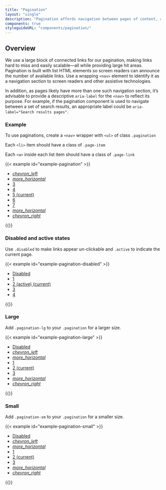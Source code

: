```yaml
---
title: "Pagination"
layout: "single"
description: "Pagination affords navigation between pages of content, and it highlights which page is currently in view."
components: true
styleguideURL: "components/pagination/"
---
```


## Overview

We use a large block of connected links for our pagination, making links hard
to miss and easily scalable—all while providing large hit areas. Pagination is
built with list HTML elements so screen readers can announce the number of
available links. Use a wrapping `<nav>` element to identify
it as a navigation section to screen readers and other assistive technologies.

In addition, as pages likely have more than one such navigation section, it’s advisable to provide a descriptive `aria-label` for the `<nav>` to reflect its purpose. For example, if the pagination component is used to navigate between a set of search results, an appropriate label could be `aria-label="Search results pages"`.

### Example

To use paginations, create a `<nav>` wrapper with
`<ul>` of class `.pagination`

Each `<li>` item should have a class of
`.page-item`

Each `<a>` inside each list item should have a class of
`.page-link`

{{< example id="example-pagination" >}}
<nav aria-label="Page navigation example">
  <ul class="pagination m-0">
    <li class="page-item">
      <a class="page-link" href="#" aria-label="Previous">
        <i class="modus-icons" aria-hidden="true">chevron_left</i>
      </a>
    </li>
    <li class="page-item">
      <a class="page-link" href="#">
        <i class="modus-icons" aria-hidden="true">more_horizontal</i>
      </a>
    </li>
    <li class="page-item">
      <a class="page-link" href="#">
        3
      </a>
    </li>
    <li class="page-item">
      <a class="page-link" href="#">
        4
      </a>
    </li>
    <li class="page-item active" aria-current="page">
      <a class="page-link" href="#">5 <span class="sr-only">(current)</span></a>
    </li>
    <li class="page-item">
      <a class="page-link" href="#">
        6
      </a>
    </li>
    <li class="page-item">
      <a class="page-link" href="#">
        7
      </a>
    </li>
    <li class="page-item">
      <a class="page-link" href="#">
        <i class="modus-icons" aria-hidden="true">more_horizontal</i>
      </a>
    </li>
    <li class="page-item">
      <a class="page-link" href="#" aria-label="Next">
        <i class="modus-icons" aria-hidden="true">chevron_right</i>
      </a>
    </li>
  </ul>
</nav>
{{</ example >}}

### Disabled and active states

Use `.disabled` to make links appear un-clickable and
`.active` to indicate the current page.

{{< example id="example-pagination-disabled" >}}
<nav aria-label="Page navigation example">
  <ul class="pagination">
    <li class="page-item disabled">
      <a class="page-link" href="#" tabindex="-1" aria-disabled="true">Disabled</a>
    </li>
    <li class="page-item"><a class="page-link" href="#">1</a></li>
    <li class="page-item active" aria-current="page">
      <a class="page-link" href="#">2 (active) <span class="sr-only">(current)</span></a>
    </li>
    <li class="page-item"><a class="page-link" href="#">3</a></li>
    <li class="page-item"><a class="page-link" href="#">4</a></li>
  </ul>
</nav>
{{</ example >}}

### Large

Add `.pagination-lg` to your `.pagination` for a larger size.

{{< example id="example-pagination-large" >}}
<nav aria-label="Page navigation example">
  <ul class="pagination pagination-lg">
    <li class="page-item disabled">
      <a class="page-link" href="#" tabindex="-1" aria-disabled="true">Disabled</a>
    </li>
    <li class="page-item">
      <a class="page-link" href="#" aria-label="Previous">
        <i class="modus-icons" aria-hidden="true">chevron_left</i>
      </a>
    </li>
    <li class="page-item">
      <a class="page-link" href="#">
        <i class="modus-icons" aria-hidden="true">more_horizontal</i>
      </a>
    </li>
    <li class="page-item"><a class="page-link" href="#">1</a></li>
    <li class="page-item active" aria-current="page">
      <a class="page-link" href="#">2 <span class="sr-only">(current)</span></a>
    </li>
    <li class="page-item"><a class="page-link" href="#">3</a></li>
    <li class="page-item">
      <a class="page-link" href="#">
        <i class="modus-icons" aria-hidden="true">more_horizontal</i>
      </a>
    </li>
    <li class="page-item">
      <a class="page-link" href="#" aria-label="Next">
        <i class="modus-icons" aria-hidden="true">chevron_right</i>
      </a>
    </li>
  </ul>
</nav>
{{</ example >}}


### Small

Add `.pagination-sm` to your `.pagination` for a smaller size.

{{< example id="example-pagination-small" >}}
<nav aria-label="Page navigation example">
  <ul class="pagination pagination-sm">
    <li class="page-item disabled">
      <a class="page-link" href="#" tabindex="-1" aria-disabled="true">Disabled</a>
    </li>
    <li class="page-item">
      <a class="page-link" href="#" aria-label="Previous">
        <i class="modus-icons" aria-hidden="true">chevron_left</i>
      </a>
    </li>
    <li class="page-item">
      <a class="page-link" href="#">
        <i class="modus-icons" aria-hidden="true">more_horizontal</i>
      </a>
    </li>
    <li class="page-item"><a class="page-link" href="#">1</a></li>
    <li class="page-item active" aria-current="page">
      <a class="page-link" href="#">2 <span class="sr-only">(current)</span></a>
    </li>
    <li class="page-item"><a class="page-link" href="#">3</a></li>
    <li class="page-item">
      <a class="page-link" href="#">
        <i class="modus-icons" aria-hidden="true">more_horizontal</i>
      </a>
    </li>
    <li class="page-item">
      <a class="page-link" href="#" aria-label="Next">
        <i class="modus-icons" aria-hidden="true">chevron_right</i>
      </a>
    </li>
  </ul>
</nav>
{{</ example >}}
